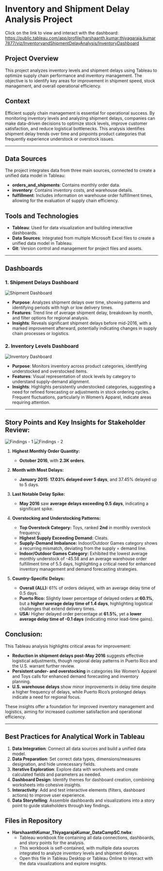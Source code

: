 # Inventory and Shipment Delay Analysis Project

Click on the link to view and interact with the dashboard: https://public.tableau.com/app/profile/harshaanth.kumar.thiyagaraja.kumar7877/viz/InventoryandShipmentDelayAnalysis/InventoryDashboard

## Project Overview
This project analyzes inventory levels and shipment delays using Tableau to optimize supply chain performance and inventory management. The objective is to identify key areas for improvement in shipment speed, stock management, and overall operational efficiency.

## Context
Efficient supply chain management is essential for operational success. By monitoring inventory levels and analyzing shipment delays, companies can make data-driven decisions to optimize stock levels, improve customer satisfaction, and reduce logistical bottlenecks. This analysis identifies shipment delay trends over time and pinpoints product categories that frequently experience understock or overstock issues.

---

## Data Sources
The project integrates data from three main sources, connected to create a unified data model in Tableau:

   - **orders_and_shipments**: Contains monthly order data.
   - **inventory**: Contains inventory costs, and warehouse details.
   - **fulfillment**: Includes information on warehouse order fulfillment times, allowing for the evaluation of supply chain efficiency.

## Tools and Technologies
- **Tableau**: Used for data visualization and building interactive dashboards.
- **Data Sources**: Integrated from multiple Microsoft Excel files to create a unified data model in Tableau.
- **Git**: Version control and management for project files and assets.

---

## Dashboards
### 1. Shipment Delays Dashboard
![Shipment Dashboard](https://github.com/user-attachments/assets/01f2c621-188b-4400-a89f-729dd16d756a)
   - **Purpose**: Analyzes shipment delays over time, showing patterns and identifying periods with high or low delivery times.
   - **Features**: Trend line of average shipment delay, breakdown by month, and filter options for regional analysis.
   - **Insights**: Reveals significant shipment delays before mid-2016, with a marked improvement afterward, potentially indicating changes in supply chain processes or logistics.
     
### 2. Inventory Levels Dashboard
![Inventory Dashboard](https://github.com/user-attachments/assets/f0f0e297-96b6-444b-a35f-279cacc72b7f)
   - **Purpose**: Monitors inventory across product categories, identifying understocked and overstocked items.
   - **Features**: Visual representation of stock levels by category to understand supply-demand alignment.
   - **Insights**: Highlights persistently understocked categories, suggesting a need for refined forecasting or adjustments in stock ordering cycles. Frequent fluctuations, particularly in Women’s Apparel, indicate areas requiring attention.

---

## Story Points and Key Insights for Stakeholder Review:
![Findings - 1](https://github.com/user-attachments/assets/8061319e-3d23-4bd7-9dee-eddbf12baf50)
![Findings - 2](https://github.com/user-attachments/assets/a74a6aa1-fd84-4d38-86d7-234da66332d1)

1. **Highest Monthly Order Quantity:**  
   - **October 2016**, with **2.3K orders**.

2. **Month with Most Delays:**  
   - **January 2015**: **17.03% delayed over 5 days**, and 37.45% delayed up to 5 days.

3. **Last Notable Delay Spike:**  
   - **May 2016** saw **average delays exceeding 0.5 days**, indicating a significant spike.

4. **Overstocking and Understocking Patterns:**  
   - **Top Overstock Category:** Toys, ranked **2nd** in monthly overstock frequency.
   - **Highest Supply Exceeding Demand:** Cleats.
   - **Supply-Demand Imbalance:** Indoor/Outdoor Games category shows a recurring mismatch, deviating from the supply = demand line.
   - **Indoor/Outdoor Games Category:** Exhibited the lowest average monthly understock of -45.58 and an average warehouse order fulfillment time of 5.5 days, highlighting a critical need for enhanced inventory management and demand forecasting strategies.

5. **Country-Specific Delays:**  
   - **Overall (ALL):** 61% of orders delayed, with an average delay time of 0.5 days.
   - **Puerto Rico:** Slightly lower percentage of delayed orders at **60.1%**, but a **higher average delay time of 1.4 days**, highlighting logistical challenges that extend delivery times.
   - **USA:** Higher delayed order percentage at **61.5%**, yet a **lower average delay time of -0.1 days** (indicating minor lead-time gains).

## Conclusion:
This Tableau analysis highlights critical areas for improvement:

- **Reduction in shipment delays post-May 2016** suggests effective logistical adjustments, though regional delay patterns in Puerto Rico and the U.S. warrant further review.
- **Persistent under- and overstocking** in categories like Women’s Apparel and Toys calls for enhanced demand forecasting and inventory planning.
- **U.S. warehouse delays** show minor improvements in delay time despite a higher frequency of delays, while Puerto Rico’s prolonged delays indicate a need for regional focus.

These insights offer a foundation for improved inventory management and logistics, aiming for increased customer satisfaction and operational efficiency.

---

## Best Practices for Analytical Work in Tableau
1. **Data Integration**: Connect all data sources and build a unified data model.
2. **Data Preparation**: Set correct data types, dimensions/measures designation, and hide unnecessary fields.
3. **Iterative Exploration**: Explore data with worksheets and create calculated fields and parameters as needed.
4. **Dashboard Design**: Identify themes for dashboard creation, combining worksheets into cohesive insights.
5. **Interactivity**: Add and test interactive elements (filters, dashboard actions) to improve user experience.
6. **Data Storytelling**: Assemble dashboards and visualizations into a story point to guide stakeholders through key findings.

## Files in Repository

- **HarshaanthKumar_ThiyagarajaKumar_DataCampSC.twbx**: 
  - Tableau workbook file containing all data connections, dashboards, and story points for the analysis.
  - This workbook is self-contained, with multiple data sources integrated to analyze inventory levels and shipment delays.
  - Open this file in Tableau Desktop or Tableau Online to interact with the data visualizations and explore insights.
